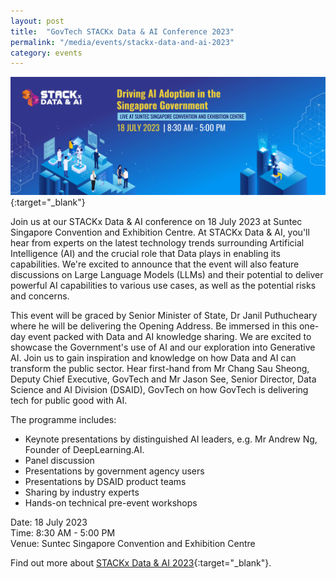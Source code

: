```yaml
---
layout: post
title:  "GovTech STACKx Data & AI Conference 2023"
permalink: "/media/events/stackx-data-and-ai-2023"
category: events
---
```


[![GovTech STACKx Data & AI Conference 2023](/images/media/events/1920px-STACKxData-AI-banner.png)](https://go.gov.sg/stackxdataai-gtcorp){:target="_blank"}
 
Join us at our STACKx Data & AI conference on 18 July 2023 at Suntec Singapore Convention and Exhibition Centre. At STACKx Data & AI, you'll hear from experts on the latest technology trends surrounding Artificial Intelligence (AI) and the crucial role that Data plays in enabling its capabilities. We're excited to announce that the event will also feature discussions on Large Language Models (LLMs) and their potential to deliver powerful AI capabilities to various use cases, as well as the potential risks and concerns.

This event will be graced by Senior Minister of State, Dr Janil Puthucheary where he will be delivering the Opening Address. Be immersed in this one-day event packed with Data and AI knowledge sharing. We are excited to showcase the Government's use of AI and our exploration into Generative AI. Join us to gain inspiration and knowledge on how Data and AI can transform the public sector. Hear first-hand from Mr Chang Sau Sheong, Deputy Chief Executive, GovTech and Mr Jason See, Senior Director, Data Science and AI Division (DSAID), GovTech on how GovTech is delivering tech for public good with AI.

The programme includes:

* Keynote presentations by distinguished AI leaders, e.g. Mr Andrew Ng, Founder of DeepLearning.AI.
* Panel discussion
* Presentations by government agency users
* Presentations by DSAID product teams
* Sharing by industry experts
* Hands-on technical pre-event workshops

Date: 18 July 2023
<br>Time: 8:30 AM - 5:00 PM
<br>Venue: Suntec Singapore Convention and Exhibition Centre

Find out more about [STACKx Data & AI 2023](https://go.gov.sg/stackxdataai-gtcorp){:target="_blank"}.
